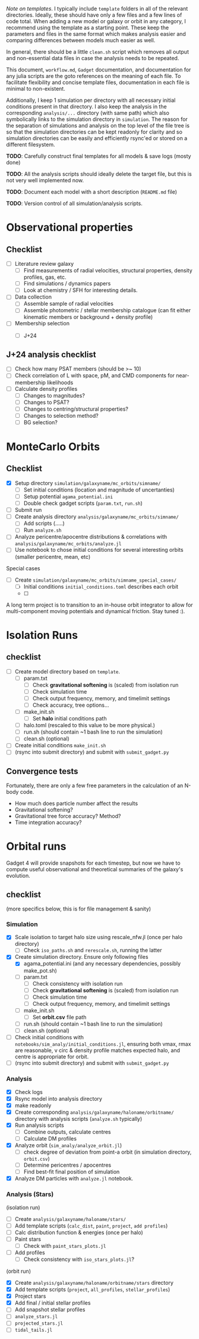 *Note on templates*. I typically include `template` folders in all of the relevant directories. Ideally, these should have only a few files and a few lines of code total. When adding a new model or galaxy or orbit in any category, I recommend using the template as a starting point. These keep the parameters and files in the same format which makes analysis easier and comparing differences between models much easier as well.

In general, there should be a little `clean.sh` script which removes all output and non-essential data files in case the analysis needs to be repeated. 

This document, `workflow.md`, `Gadget` documentation, and documentation for any julia scripts are the goto references on the meaning of each file. To facilitate flexibility and concise template files, documentation in each file is minimal to non-existent.

Additionally, I keep 1 simulation per directory with all necessary initial conditions present in that directory. I also keep the analysis in the corresponding `analysis/...` directory (with same path) which also symbolically links to the simulation directory in `simulation`. The reason for the separation of simulations and analysis on the top level of the file tree is so that the simulation directories can be kept readonly for clarity and so simulation directories can be easily and efficiently rsync'ed or stored on a different filesystem.

**TODO**: Carefully construct final templates for all models & save logs (mosty done) 

**TODO**: All the analysis scripts should ideally delete the target file, but this is not very well implemented now.

**TODO**: Document each model with a short description (`README.md` file)

**TODO**: Version control of all simulation/analysis scripts.

# Observational properties

## Checklist

- [ ] Literature review galaxy
  - [ ] Find measurements of radial velocities, structural properties, density profiles, gas, etc.
  - [ ] Find simulations / dynamics papers
  - [ ] Look at chemistry / SFH for interesting details. 
- [ ] Data collection
  - [ ] Assemble sample of radial velocities
  - [ ] Assemble photometric / stellar membership catalogue (can fit either kinematic members or background + density profile)
- [ ] Membership selection
  - [ ] J+24



## J+24 analysis checklist

- [ ] Check how many PSAT members (should be >~ 10)
- [ ] Check correlation of L with space, pM, and CMD components for near-membership likelihoods
- [ ] Calculate density profiles
  - [ ] Changes to magnitudes?
  - [ ] Changes to PSAT?
  - [ ] Changes to centring/structural properties?
  - [ ] Changes to selection method?
  - [ ] BG selection?

# MonteCarlo Orbits

## Checklist

- [x] Setup directory `simulation/galaxyname/mc_orbits/simname/`
  - [ ] Set initial conditions (location and magnitude of uncertanties)
  - [ ] Setup potential `agama_potential.ini`
  - [ ] Double check gadget scripts (`param.txt`, `run.sh`)
- [ ] Submit run
- [ ] Create analysis directory `analysis/galaxyname/mc_orbits/simname/`
  - [ ] Add scripts (.....)
  - [ ] Run `analyze.sh`
- [ ] Analyze pericentre/apocentre distributions  & correlations with `analysis/galaxyname/mc_orbits/analyze.jl` 
- [ ] Use notebook to chose initial conditions for several interesting orbits (smaller pericentre, mean, etc)

Special cases

- [ ] Create `simulation/galaxyname/mc_orbits/simname_special_cases/`
  - [ ] Initial conditions `initial_conditions.toml` describes each orbit
  - [ ] 

A long term project is to transition to an in-house orbit integrator to allow for multi-component moving potentials and dynamical friction. Stay tuned :).

# Isolation Runs

## **checklist**

- [ ] Create model directory based on `template`. 
  - [ ] param.txt
    - [ ] Check **gravitational softening** is (scaled) from isolation run
    - [ ] Check simulation time 
    - [ ] Check output frequency, memory, and timelimit settings
    - [ ] Check accuracy, tree options...
  - [ ] make_init.sh
    - [ ] Set **halo** initial conditions path
  - [ ] halo.toml (rescaled to this value to be more physical.) 
  - [ ] run.sh (should contain ~1 bash line to run the simulation)
  - [ ] clean.sh (optional)
- [ ] Create initial conditions `make_init.sh`
- [ ] (rsync into submit directory) and submit with `submit_gadget.py`

## Convergence tests

Fortunately, there are only a few free parameters in the calculation of an N-body code. 

- How much does particle number affect the results
- Gravitational softening?
- Gravitational tree force accuracy? Method?
- Time integration accuracy?

# Orbital runs

Gadget 4 will provide snapshots for each timestep, but now we have to compute useful observational and theoretical summaries of the galaxy's evolution.



## checklist

(more specifics below, this is for file management & sanity)

### Simulation

- [x] Scale isolation to target halo size using rescale_nfw.jl (once per halo directory)
  - [ ] Check `iso_paths.sh` and `rerescale.sh`, running the latter
- [x] Create simulation directory. Ensure only following files
  - [x] agama_potential.ini (and any necessary dependencies, possibly make_pot.sh)
  - [ ] param.txt
    - [ ] Check consistency with isolation run
    - [ ] Check **gravitational softening** is (scaled) from isolation run
    - [ ] Check simulation time 
    - [ ] Check output frequency, memory, and timelimit settings
  - [ ] make_init.sh
    - [ ] Set **orbit.csv** file path 
  - [ ] run.sh (should contain ~1 bash line to run the simulation)
  - [ ] clean.sh (optional)
- [ ] Check initial conditions with `notebooks/sim_analy/initial_conditions.jl`, ensuring both vmax, rmax are reasonable, v circ & density profile matches expected halo, and centre is appropriate for orbit.
- [ ] (rsync into submit directory) and submit with `submit_gadget.py`

### Analysis

- [x] Check logs
- [x] Rsync model into analysis directory
- [x] make readonly
- [x] Create corresponding `analysis/galaxyname/haloname/orbitname/` directory with analysis scripts (`analyze.sh` typically)
- [x] Run analysis scripts
  - [ ] Combine outputs, calculate centres
  - [ ] Calculate DM profiles
- [x] Analyze orbit (`sim_analy/analyze_orbit.jl`)
  - [ ]  check degree of deviation from point-a orbit (in simulation directory, `orbit.csv`)
  - [ ] Determine pericentres / apocentres
  - [ ] Find best-fit final position of simulation

- [x] Analyze DM particles with `analyze.jl` notebook.

### Analysis (Stars)

(isolation run)

- [ ] Create `analysis/galaxyname/haloname/stars/` 
- [ ] Add template scripts (`calc_dist`, `paint`, `project`, `add profiles`)
- [ ] Calc distribution function & energies (once per halo)
- [ ] Paint stars
  - [ ] Check with `paint_stars_plots.jl` 
- [ ] Add  profiles
  - [ ] Check consistency with `iso_stars_plots.jl`?

(orbit run)

- [x] Create `analysis/galaxyname/haloname/orbitname/stars` directory
- [x] Add template scripts (`project`, `all_profiles`, `stellar_profiles`)
- [x] Project stars
- [x] Add final / initial stellar profiles
- [ ] Add snapshot stellar profiles
- [ ]  `analyze_stars.jl`
- [ ] `projected_stars.jl` 
- [ ]  `tidal_tails.jl` 